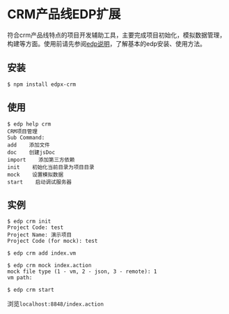 # CRM产品线EDP扩展

符合crm产品线特点的项目开发辅助工具，主要完成项目初始化，模拟数据管理，构建等方面。使用前请先参阅[edp说明](https://github.com/ecomfe/edp)，了解基本的edp安装、使用方法。

## 安装

    $ npm install edpx-crm

## 使用

    $ edp help crm
    CRM项目管理
    Sub Command:
    add    添加文件
    doc    创建jsDoc
    import    添加第三方依赖
    init    初始化当前目录为项目目录
    mock    设置模拟数据
    start    启动调试服务器

## 实例

    $ edp crm init
    Project Code: test
    Project Name: 演示项目
    Project Code (for mock): test

    $ edp crm add index.vm

    $ edp crm mock index.action
    mock file type (1 - vm, 2 - json, 3 - remote): 1
    vm path: 

    $ edp crm start

浏览`localhost:8848/index.action`

